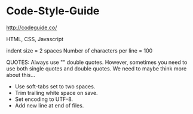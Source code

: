 Code-Style-Guide
================

http://codeguide.co/



HTML, CSS, Javascript

indent size = 2 spaces 
Number of characters per line = 100 


QUOTES: 
Always use "" double quotes. However, sometimes you need to use both single quotes and double quotes. We need to maybe think more about this...



-   Use soft-tabs set to two spaces.
-   Trim trailing white space on save.
-   Set encoding to UTF-8.
-   Add new line at end of files.
